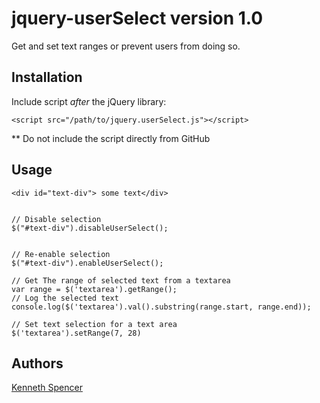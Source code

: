 # jquery-userSelect version 1.0 

Get and set text ranges or prevent users from doing so. 

## Installation

Include script *after* the jQuery library:

    <script src="/path/to/jquery.userSelect.js"></script>

** Do not include the script directly from GitHub

## Usage

    <div id="text-div"> some text</div>

    
    // Disable selection
    $("#text-div").disableUserSelect();


    // Re-enable selection
    $("#text-div").enableUserSelect();

    // Get The range of selected text from a textarea
    var range = $('textarea').getRange();
    // Log the selected text
    console.log($('textarea').val().substring(range.start, range.end));
                
    // Set text selection for a text area 
    $('textarea').setRange(7, 28)

## Authors
    
[Kenneth Spencer](https://github.com/ken-spencer)
